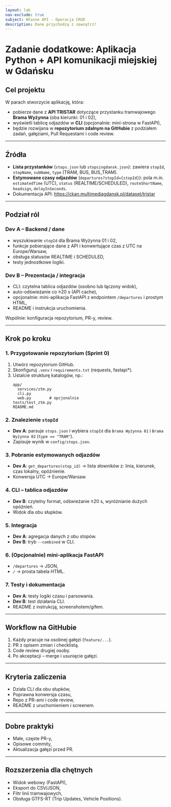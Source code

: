 ```yaml
---
layout: lab
nav-exclude: true
subject: Własne API - Operacja CRUD
description: Dane przychodzą z zewnątrz!
---
```

# Zadanie dodatkowe: Aplikacja Python + API komunikacji miejskiej w Gdańsku

## Cel projektu
W parach stworzycie aplikację, która:
- pobierze dane z **API TRISTAR** dotyczące przystanku tramwajowego **Brama Wyżynna** (oba kierunki: 01 i 02),
- wyświetli tablicę odjazdów w **CLI** (opcjonalnie: mini-strona w FastAPI),
- będzie rozwijana w **repozytorium zdalnym na GitHubie** z podziałem zadań, gałęziami, Pull Requestami i code review.

---

## Źródła
- **Lista przystanków** (`stops.json` lub `stopsingdansk.json`): zawiera `stopId`, `stopName`, `subName`, `type` (TRAM, BUS, BUS_TRAM).
- **Estymowane czasy odjazdów** (`departures?stopId={stopId}`): pola m.in. `estimatedTime` (UTC), `status` (REALTIME/SCHEDULED), `routeShortName`, `headsign`, `delayInSeconds`.
- Dokumentacja API: https://ckan.multimediagdansk.pl/dataset/tristar

---

## Podział ról

### **Dev A – Backend / dane**
- wyszukiwanie `stopId` dla Brama Wyżynna 01 i 02,
- funkcje pobierające dane z API i konwertujące czas z UTC na Europe/Warsaw,
- obsługa statusów REALTIME i SCHEDULED,
- testy jednostkowe logiki.

### **Dev B – Prezentacja / integracja**
- CLI: czytelna tablica odjazdów (osobno lub łączony widok),
- auto-odświeżanie co ≥20 s (API cache),
- opcjonalnie: mini-aplikacja FastAPI z endpointem `/departures` i prostym HTML,
- README i instrukcja uruchomienia.

Wspólnie: konfiguracja repozytorium, PR-y, review.

---

## Krok po kroku

### 1. Przygotowanie repozytorium (Sprint 0)
1. Utwórz repozytorium GitHub.
2. Skonfiguruj `.venv` i `requirements.txt` (requests, fastapi*).
3. Ustalcie strukturę katalogów, np.:
    ```
    app/
      services/ztm.py
      cli.py
      web.py        # opcjonalnie
    tests/test_ztm.py
    README.md
    ```

### 2. Znalezienie `stopId`
- **Dev A**: parsuje `stops.json` i wybiera `stopId` dla `Brama Wyżynna 01` i `Brama Wyżynna 02` (`type == "TRAM"`).
- Zapisuje wynik w `config/stops.json`.

### 3. Pobranie estymowanych odjazdów
- **Dev A**: `get_departures(stop_id)` → lista słowników z: linia, kierunek, czas lokalny, opóźnienie.
- Konwersja UTC → Europe/Warsaw.

### 4. CLI – tablica odjazdów
- **Dev B**: czytelny format, odświeżanie ≥20 s, wyróżnianie dużych opóźnień.
- Widok dla obu słupków.

### 5. Integracja
- **Dev A**: agregacja danych z obu stopów.
- **Dev B**: tryb `--combined` w CLI.

### 6. (Opcjonalnie) mini-aplikacja FastAPI
- `/departures` → JSON,
- `/` → prosta tabela HTML.

### 7. Testy i dokumentacja
- **Dev A**: testy logiki czasu i parsowania.
- **Dev B**: test działania CLI.
- README z instrukcją, screenshotem/gifem.

---

## Workflow na GitHubie
1. Każdy pracuje na osobnej gałęzi (`feature/...`).
2. PR z opisem zmian i checklistą.
3. Code review drugiej osoby.
4. Po akceptacji – merge i usunięcie gałęzi.

---

## Kryteria zaliczenia
- Działa CLI dla obu słupków,
- Poprawna konwersja czasu,
- Repo z PR-ami i code review,
- README z uruchomieniem i screenem.

---

## Dobre praktyki
- Małe, częste PR-y,
- Opisowe commity,
- Aktualizacja gałęzi przed PR.

---

## Rozszerzenia dla chętnych
- Widok webowy (FastAPI),
- Eksport do CSV/JSON,
- Filtr linii tramwajowych,
- Obsługa GTFS-RT (Trip Updates, Vehicle Positions).
